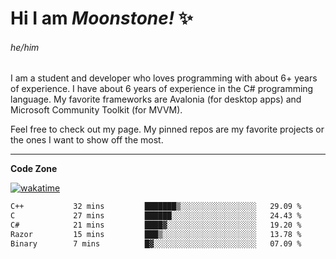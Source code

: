 
<!--
**MoonstoneStudios/MoonstoneStudios** is a ✨ _special_ ✨ repository because its `README.md` (this file) appears on your GitHub profile.

Here are some ideas to get you started:

- 🔭 I’m currently working on ...
- 🌱 I’m currently learning ...
- 👯 I’m looking to collaborate on ...
- 🤔 I’m looking for help with ...
- 💬 Ask me about ...
- 📫 How to reach me: ...
- 😄 Pronouns: ...
- ⚡ Fun fact: ...
-->

# Hi I am _Moonstone!_  ✨
###### he/him

I am a student and developer who loves programming with about 6+ years of experience. 
I have about 6 years of experience in the C# programming language. 
My favorite frameworks are Avalonia (for desktop apps) and Microsoft Community Toolkit (for MVVM).

Feel free to check out my page. My pinned repos are my favorite projects or the ones I want to show off the most. 

---

**Code Zone**


[![wakatime](https://wakatime.com/badge/user/35c755da-7226-42ef-89f9-892c03fbcf7e.svg?style=for-the-badge)](https://wakatime.com/@35c755da-7226-42ef-89f9-892c03fbcf7e)
<!--START_SECTION:waka-->

```txt
C++           32 mins         ███████▒░░░░░░░░░░░░░░░░░   29.09 %
C             27 mins         ██████░░░░░░░░░░░░░░░░░░░   24.43 %
C#            21 mins         ████▓░░░░░░░░░░░░░░░░░░░░   19.20 %
Razor         15 mins         ███▒░░░░░░░░░░░░░░░░░░░░░   13.78 %
Binary        7 mins          █▓░░░░░░░░░░░░░░░░░░░░░░░   07.09 %
```

<!--END_SECTION:waka-->

